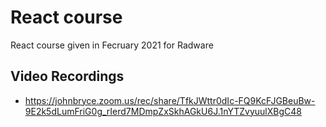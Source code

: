 # React course

React course given in Fecruary 2021 for Radware

## Video Recordings

- https://johnbryce.zoom.us/rec/share/TfkJWttr0dIc-FQ9KcFJGBeuBw-9E2k5dLumFriG0g_rIerd7MDmpZxSkhAGkU6J.1nYTZvyuulXBgC48